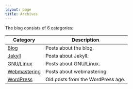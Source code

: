 ```yaml
---
layout: page
title: Archives
---
```

The blog consists of 6 categories:

Category          | Description
------------------|-----------------------------------
[Blog][1]         | Posts about the blog.
[Jekyll][2]       | Posts about Jekyll.
[GNU/Linux][3]    | Posts about GNU/Linux.
[Webmastering][5] | Posts about webmastering.
[WordPress][6]    | Old posts from the WordPress age.

<!--[Polish][4]       | Posts in Polish.-->

 [1]: /blog/         "Blog"
 [2]: /jekyll/       "Jekyll"
 [3]: /gnulinux/     "GNU/Linux"
 [4]: /polish/       "Polish"
 [5]: /webmastering/ "Webmastering"
 [6]: /wordpress/    "WordPress"
